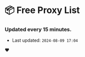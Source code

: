# :package: Free Proxy List
### Updated every 15 minutes.

- Last updated: `2024-08-09 17:04`

:heart:
